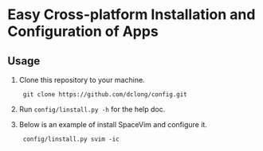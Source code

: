 # Easy Cross-platform Installation and Configuration of Apps

## Usage

1. Clone this repository to your machine.

        git clone https://github.com/dclong/config.git

2. Run `config/linstall.py -h` for the help doc.

3. Below is an example of install SpaceVim and configure it.

        config/linstall.py svim -ic
